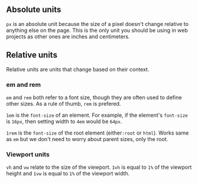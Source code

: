 ## Absolute units

`px` is an absolute unit because the size of a pixel doesn't change relative to anything else on the page. This is the only unit you should be using in web projects as other ones are inches and centimeters.

## Relative units

Relative units are units that change based on their context. 

### em and rem

`em` and `rem` both refer to a font size, though they are often used to define other sizes. As a rule of thumb, `rem` is prefered.

`1em` is the `font-size` of an element. For example, if the element's `font-size` is `16px`, then setting width to `4em` would be `64px`.

`1rem` is the `font-size` of the root element (either`:root` or `html`). Works same as `em` but we don't need to worry about parent sizes, only the root.

### Viewport units

`vh` and `vw` relate to the size of the viewport. `1vh` is equal to `1%` of the viewport height and `1vw` is equal to `1%` of the viewport width.